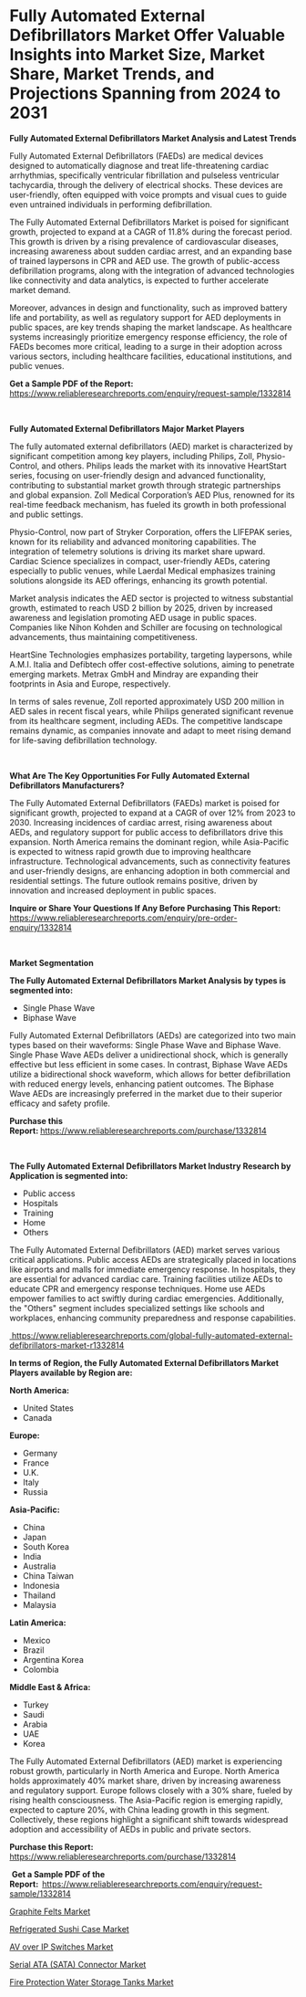 <p><h1>Fully Automated External Defibrillators Market Offer Valuable Insights into Market Size, Market Share, Market Trends, and Projections Spanning from 2024 to 2031</h1></p><p><strong>Fully Automated External Defibrillators Market Analysis and Latest Trends</strong></p>
<p><p>Fully Automated External Defibrillators (FAEDs) are medical devices designed to automatically diagnose and treat life-threatening cardiac arrhythmias, specifically ventricular fibrillation and pulseless ventricular tachycardia, through the delivery of electrical shocks. These devices are user-friendly, often equipped with voice prompts and visual cues to guide even untrained individuals in performing defibrillation.</p><p>The Fully Automated External Defibrillators Market is poised for significant growth, projected to expand at a CAGR of 11.8% during the forecast period. This growth is driven by a rising prevalence of cardiovascular diseases, increasing awareness about sudden cardiac arrest, and an expanding base of trained laypersons in CPR and AED use. The growth of public-access defibrillation programs, along with the integration of advanced technologies like connectivity and data analytics, is expected to further accelerate market demand.</p><p>Moreover, advances in design and functionality, such as improved battery life and portability, as well as regulatory support for AED deployments in public spaces, are key trends shaping the market landscape. As healthcare systems increasingly prioritize emergency response efficiency, the role of FAEDs becomes more critical, leading to a surge in their adoption across various sectors, including healthcare facilities, educational institutions, and public venues.</p></p>
<p><strong>Get a Sample PDF of the Report:&nbsp;</strong> <a href="https://www.reliableresearchreports.com/enquiry/request-sample/1332814?utm_campaign=12&utm_medium=2&utm_source=Github&utm_content=ia&utm_term=01102024&utm_id=fully-automated-external-defibrillators">https://www.reliableresearchreports.com/enquiry/request-sample/1332814</a></p>
<p>&nbsp;</p>
<p><strong>Fully Automated External Defibrillators Major Market Players</strong></p>
<p><p>The fully automated external defibrillators (AED) market is characterized by significant competition among key players, including Philips, Zoll, Physio-Control, and others. Philips leads the market with its innovative HeartStart series, focusing on user-friendly design and advanced functionality, contributing to substantial market growth through strategic partnerships and global expansion. Zoll Medical Corporation’s AED Plus, renowned for its real-time feedback mechanism, has fueled its growth in both professional and public settings. </p><p>Physio-Control, now part of Stryker Corporation, offers the LIFEPAK series, known for its reliability and advanced monitoring capabilities. The integration of telemetry solutions is driving its market share upward. Cardiac Science specializes in compact, user-friendly AEDs, catering especially to public venues, while Laerdal Medical emphasizes training solutions alongside its AED offerings, enhancing its growth potential.</p><p>Market analysis indicates the AED sector is projected to witness substantial growth, estimated to reach USD 2 billion by 2025, driven by increased awareness and legislation promoting AED usage in public spaces. Companies like Nihon Kohden and Schiller are focusing on technological advancements, thus maintaining competitiveness. </p><p>HeartSine Technologies emphasizes portability, targeting laypersons, while A.M.I. Italia and Defibtech offer cost-effective solutions, aiming to penetrate emerging markets. Metrax GmbH and Mindray are expanding their footprints in Asia and Europe, respectively.</p><p>In terms of sales revenue, Zoll reported approximately USD 200 million in AED sales in recent fiscal years, while Philips generated significant revenue from its healthcare segment, including AEDs. The competitive landscape remains dynamic, as companies innovate and adapt to meet rising demand for life-saving defibrillation technology.</p></p>
<p>&nbsp;</p>
<p><strong>What Are The Key Opportunities For Fully Automated External Defibrillators Manufacturers?</strong></p>
<p><p>The Fully Automated External Defibrillators (FAEDs) market is poised for significant growth, projected to expand at a CAGR of over 12% from 2023 to 2030. Increasing incidences of cardiac arrest, rising awareness about AEDs, and regulatory support for public access to defibrillators drive this expansion. North America remains the dominant region, while Asia-Pacific is expected to witness rapid growth due to improving healthcare infrastructure. Technological advancements, such as connectivity features and user-friendly designs, are enhancing adoption in both commercial and residential settings. The future outlook remains positive, driven by innovation and increased deployment in public spaces.</p></p>
<p><strong>Inquire or Share Your Questions If Any Before Purchasing This Report:</strong> <a href="https://www.reliableresearchreports.com/enquiry/pre-order-enquiry/1332814?utm_campaign=12&utm_medium=2&utm_source=Github&utm_content=ia&utm_term=01102024&utm_id=fully-automated-external-defibrillators">https://www.reliableresearchreports.com/enquiry/pre-order-enquiry/1332814</a></p>
<p>&nbsp;</p>
<p><strong>Market Segmentation</strong></p>
<p><strong>The Fully Automated External Defibrillators Market Analysis by types is segmented into:</strong></p>
<p><ul><li>Single Phase Wave</li><li>Biphase Wave</li></ul></p>
<p><p>Fully Automated External Defibrillators (AEDs) are categorized into two main types based on their waveforms: Single Phase Wave and Biphase Wave. Single Phase Wave AEDs deliver a unidirectional shock, which is generally effective but less efficient in some cases. In contrast, Biphase Wave AEDs utilize a bidirectional shock waveform, which allows for better defibrillation with reduced energy levels, enhancing patient outcomes. The Biphase Wave AEDs are increasingly preferred in the market due to their superior efficacy and safety profile.</p></p>
<p><strong>Purchase this Report:&nbsp;</strong><a href="https://www.reliableresearchreports.com/purchase/1332814?utm_campaign=12&utm_medium=2&utm_source=Github&utm_content=ia&utm_term=01102024&utm_id=fully-automated-external-defibrillators">https://www.reliableresearchreports.com/purchase/1332814</a></p>
<p>&nbsp;</p>
<p><strong>The Fully Automated External Defibrillators Market Industry Research by Application is segmented into:</strong></p>
<p><ul><li>Public access</li><li>Hospitals</li><li>Training</li><li>Home</li><li>Others</li></ul></p>
<p><p>The Fully Automated External Defibrillators (AED) market serves various critical applications. Public access AEDs are strategically placed in locations like airports and malls for immediate emergency response. In hospitals, they are essential for advanced cardiac care. Training facilities utilize AEDs to educate CPR and emergency response techniques. Home use AEDs empower families to act swiftly during cardiac emergencies. Additionally, the "Others" segment includes specialized settings like schools and workplaces, enhancing community preparedness and response capabilities.</p></p>
<p><a href="https://www.reliableresearchreports.com/global-fully-automated-external-defibrillators-market-r1332814?utm_campaign=12&utm_medium=2&utm_source=Github&utm_content=ia&utm_term=01102024&utm_id=fully-automated-external-defibrillators">&nbsp;https://www.reliableresearchreports.com/global-fully-automated-external-defibrillators-market-r1332814</a></p>
<p><strong>In terms of Region, the Fully Automated External Defibrillators Market Players available by Region are:</strong></p>
<p>
    <p> <strong> North America: </strong>
        <ul>
            <li>United States</li>
            <li>Canada</li>
        </ul>
        </p> 
    <p> <strong> Europe: </strong>
        <ul>
            <li>Germany</li>
            <li>France</li>
            <li>U.K.</li>
            <li>Italy</li>
            <li>Russia</li>
        </ul>
        </p> 
    <p> <strong> Asia-Pacific: </strong>
        <ul>
            <li>China</li>
            <li>Japan</li>
            <li>South Korea</li>
            <li>India</li>
            <li>Australia</li>
            <li>China Taiwan</li>
            <li>Indonesia</li>
            <li>Thailand</li>
            <li>Malaysia</li>
        </ul>
        </p> 
    <p> <strong> Latin America: </strong>
        <ul>
            <li>Mexico</li>
            <li>Brazil</li>
            <li>Argentina Korea</li>
            <li>Colombia</li>
        </ul>
        </p> 
    <p> <strong> Middle East & Africa: </strong>
        <ul>
            <li>Turkey</li>
            <li>Saudi</li>
            <li>Arabia</li>
            <li>UAE</li>
            <li>Korea</li>
        </ul>
    </p>
    </p>
<p><p>The Fully Automated External Defibrillators (AED) market is experiencing robust growth, particularly in North America and Europe. North America holds approximately 40% market share, driven by increasing awareness and regulatory support. Europe follows closely with a 30% share, fueled by rising health consciousness. The Asia-Pacific region is emerging rapidly, expected to capture 20%, with China leading growth in this segment. Collectively, these regions highlight a significant shift towards widespread adoption and accessibility of AEDs in public and private sectors.</p></p>
<p><strong>Purchase this Report: </strong><a href="https://www.reliableresearchreports.com/purchase/1332814?utm_campaign=12&utm_medium=2&utm_source=Github&utm_content=ia&utm_term=01102024&utm_id=fully-automated-external-defibrillators">https://www.reliableresearchreports.com/purchase/1332814</a></p>
<p>&nbsp;<strong>Get a Sample PDF of the Report:&nbsp;&nbsp;</strong><a href="https://www.reliableresearchreports.com/enquiry/request-sample/1332814?utm_campaign=12&utm_medium=2&utm_source=Github&utm_content=ia&utm_term=01102024&utm_id=fully-automated-external-defibrillators">https://www.reliableresearchreports.com/enquiry/request-sample/1332814</a></p>
<p><strong></strong></p>
<p><p><a href="https://github.com/AbbasMahmud554/Market-Research-Report-List-1/blob/main/graphite-felts-market.md?utm_campaign=12&utm_medium=2&utm_source=Github&utm_content=ia&utm_term=01102024&utm_id=fully-automated-external-defibrillators">Graphite Felts Market</a></p><p><a href="https://www.linkedin.com/pulse/insights-refrigerated-sushi-case-market-players-size-geographical-z1g4f?utm_campaign=12&utm_medium=2&utm_source=Github&utm_content=ia&utm_term=01102024&utm_id=fully-automated-external-defibrillators">Refrigerated Sushi Case Market</a></p><p><a href="https://issuu.com/reportprime-2/docs/av-over-ip-switches-market-size-203_5a2b9258634393?utm_campaign=12&utm_medium=2&utm_source=Github&utm_content=ia&utm_term=01102024&utm_id=fully-automated-external-defibrillators">AV over IP Switches Market</a></p><p><a href="https://issuu.com/reportprime-2/docs/serial-ata-sata-connector-market-si_d11019d18ca92f?utm_campaign=12&utm_medium=2&utm_source=Github&utm_content=ia&utm_term=01102024&utm_id=fully-automated-external-defibrillators">Serial ATA (SATA) Connector Market</a></p><p><a href="https://www.linkedin.com/pulse/mapping-fire-protection-water-storage-tanks-market-trends-n4o2f?utm_campaign=12&utm_medium=2&utm_source=Github&utm_content=ia&utm_term=01102024&utm_id=fully-automated-external-defibrillators">Fire Protection Water Storage Tanks Market</a></p></p>